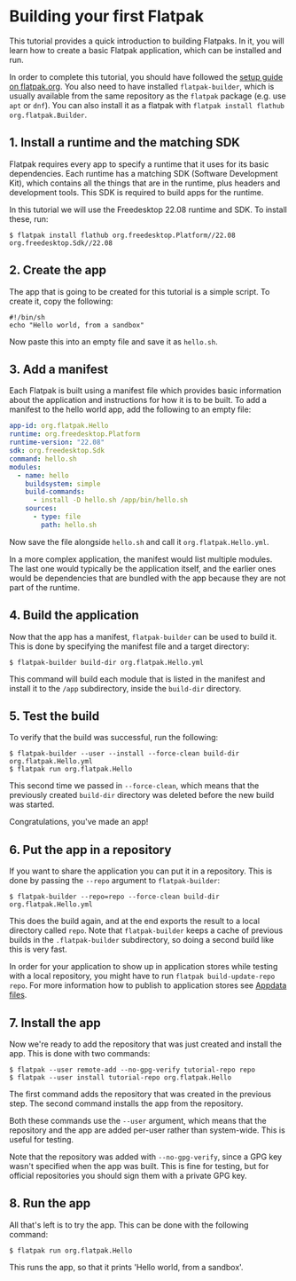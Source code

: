 # Building your first Flatpak

This tutorial provides a quick introduction to building Flatpaks. In it,
you will learn how to create a basic Flatpak application, which can be
installed and run.

In order to complete this tutorial, you should have followed the [setup
guide on flatpak.org](http://flatpak.org/setup/). You also need to have
installed `flatpak-builder`, which is usually available from the same
repository as the `flatpak` package (e.g. use `apt` or `dnf`). You can
also install it as a flatpak with
`flatpak install flathub org.flatpak.Builder`.

## 1. Install a runtime and the matching SDK

Flatpak requires every app to specify a runtime that it uses for its
basic dependencies. Each runtime has a matching SDK (Software
Development Kit), which contains all the things that are in the runtime,
plus headers and development tools. This SDK is required to build apps
for the runtime.

In this tutorial we will use the Freedesktop 22.08 runtime and SDK. To
install these, run:

    $ flatpak install flathub org.freedesktop.Platform//22.08 org.freedesktop.Sdk//22.08

## 2. Create the app

The app that is going to be created for this tutorial is a simple
script. To create it, copy the following:

    #!/bin/sh
    echo "Hello world, from a sandbox"

Now paste this into an empty file and save it as `hello.sh`.

## 3. Add a manifest

Each Flatpak is built using a manifest file which provides basic
information about the application and instructions for how it is to be
built. To add a manifest to the hello world app, add the following to an
empty file:

```yaml
app-id: org.flatpak.Hello
runtime: org.freedesktop.Platform
runtime-version: "22.08"
sdk: org.freedesktop.Sdk
command: hello.sh
modules:
  - name: hello
    buildsystem: simple
    build-commands:
      - install -D hello.sh /app/bin/hello.sh
    sources:
      - type: file
        path: hello.sh
```

Now save the file alongside `hello.sh` and call it
`org.flatpak.Hello.yml`.

In a more complex application, the manifest would list multiple modules.
The last one would typically be the application itself, and the earlier
ones would be dependencies that are bundled with the app because they
are not part of the runtime.

## 4. Build the application

Now that the app has a manifest, `flatpak-builder` can be used to build
it. This is done by specifying the manifest file and a target directory:

    $ flatpak-builder build-dir org.flatpak.Hello.yml

This command will build each module that is listed in the manifest and
install it to the `/app` subdirectory, inside the `build-dir` directory.

## 5. Test the build

To verify that the build was successful, run the following:

    $ flatpak-builder --user --install --force-clean build-dir org.flatpak.Hello.yml
    $ flatpak run org.flatpak.Hello

This second time we passed in `--force-clean`, which means that the
previously created `build-dir` directory was deleted before the new
build was started.

Congratulations, you\'ve made an app!

## 6. Put the app in a repository

If you want to share the application you can put it in a repository.
This is done by passing the `--repo` argument to `flatpak-builder`:

    $ flatpak-builder --repo=repo --force-clean build-dir org.flatpak.Hello.yml

This does the build again, and at the end exports the result to a local
directory called `repo`. Note that `flatpak-builder` keeps a cache of
previous builds in the `.flatpak-builder` subdirectory, so doing a
second build like this is very fast.

In order for your application to show up in application stores while
testing with a local repository, you might have to run
`flatpak build-update-repo repo`. For more information how to publish to
application stores see [Appdata
files](http://docs.flatpak.org/en/latest/freedesktop-quick-reference.html#appdata-files).

## 7. Install the app

Now we\'re ready to add the repository that was just created and install
the app. This is done with two commands:

    $ flatpak --user remote-add --no-gpg-verify tutorial-repo repo
    $ flatpak --user install tutorial-repo org.flatpak.Hello

The first command adds the repository that was created in the previous
step. The second command installs the app from the repository.

Both these commands use the `--user` argument, which means that the
repository and the app are added per-user rather than system-wide. This
is useful for testing.

Note that the repository was added with `--no-gpg-verify`, since a GPG
key wasn't specified when the app was built. This is fine for testing,
but for official repositories you should sign them with a private GPG
key.

## 8. Run the app

All that's left is to try the app. This can be done with the following
command:

    $ flatpak run org.flatpak.Hello

This runs the app, so that it prints \'Hello world, from a sandbox\'.
